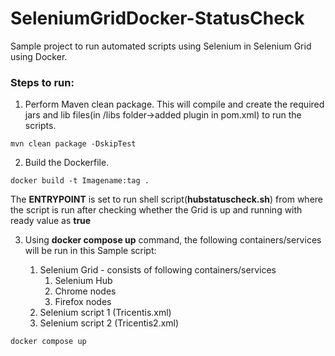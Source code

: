 # SeleniumGridDocker-StatusCheck
Sample project to run automated scripts using Selenium in Selenium Grid using Docker.


### Steps to run:

1. Perform Maven clean package. This will compile and create the required jars and lib files(in /libs folder->added plugin in pom.xml) to run the scripts.

```mvn  
mvn clean package -DskipTest
```

2. Build the Dockerfile.

```docker  
docker build -t Imagename:tag .
```

The **ENTRYPOINT** is set to run shell script(**hubstatuscheck.sh**) from where the script is run after checking whether the Grid is up and running with ready value as **true**

3. Using **docker compose up** command, the following containers/services will be run in this Sample script:

	1. Selenium Grid - consists of following containers/services
		 1. Selenium Hub
		 2. Chrome nodes
		 3. Firefox nodes
	2. Selenium script 1 (Tricentis.xml)
	3. Selenium script 2 (Tricentis2.xml)

```docker  
docker compose up
```
